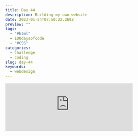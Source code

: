 ```yaml
---
title: Day 44
description: Building my own website
date: 2023-01-24T07:50:22.269Z
preview: ""
tags:
  - "#html"
  - 100daysofcode
  - "#CSS"
categories:
  - Challenge
  - Coding
slug: day-44
keywords:
  - webdesign
---
```

<iframe src="https://mastodontech.de/@larnius/109746268124522375/embed" class="mastodon-embed" style="max-width: 100%; border: 0" width="400" allowfullscreen="allowfullscreen"></iframe><script src="https://mastodontech.de/embed.js" async="async"></script>